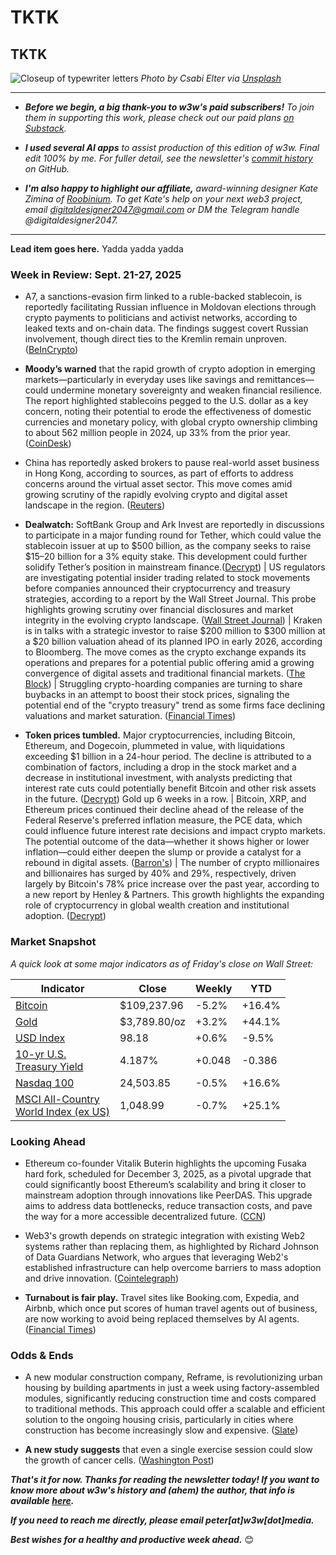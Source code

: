 # TKTK
## TKTK

![Closeup of typewriter letters](https://w3w.news/img/csabi-elter-unsplash-3000.jpg)
*Photo by Csabi Elter via [Unsplash](https://unsplash.com/@bulgakovmihaly)*

<hr>

- _**Before we begin, a big thank-you to w3w's paid subscribers!** To join them in supporting this work, please check out our paid plans [on Substack](https://w3wnews.substack.com/subscribe)._

- _**I used several AI apps** to assist production of this edition of w3w. Final edit 100% by me. For fuller detail, see the newsletter's [commit history](https://github.com/peteramckay/w3wnewsletter/commits) on GitHub._

- _**I'm also happy to highlight our affiliate,** award-winning designer Kate Zimina of [Roobinium](https://dribbble.com/roobinium). To get Kate's help on your next web3 project, email digitaldesigner2047@gmail.com or DM the Telegram handle @digitaldesigner2047._

<hr>

**Lead item goes here.** Yadda yadda yadda

### Week in Review: Sept. 21-27, 2025

- A7, a sanctions-evasion firm linked to a ruble-backed stablecoin, is reportedly facilitating Russian influence in Moldovan elections through crypto payments to politicians and activist networks, according to leaked texts and on-chain data. The findings suggest covert Russian involvement, though direct ties to the Kremlin remain unproven. ([BeInCrypto](https://finance.yahoo.com/news/russia-reportedly-uses-crypto-influence-224145166.html)) <!-- Draft summary item by Leo/Llama 3.1 8B -->

- **Moody’s warned** that the rapid growth of crypto adoption in emerging markets—particularly in everyday uses like savings and remittances—could undermine monetary sovereignty and weaken financial resilience. The report highlighted stablecoins pegged to the U.S. dollar as a key concern, noting their potential to erode the effectiveness of domestic currencies and monetary policy, with global crypto ownership climbing to about 562 million people in 2024, up 33% from the prior year. ([CoinDesk](https://www.coindesk.com/policy/2025/09/26/crypto-adoption-in-emerging-markets-poses-risks-to-financial-resilience-moody-s)) <!-- Draft news summary by ChatGPT -->

- China has reportedly asked brokers to pause real-world asset business in Hong Kong, according to sources, as part of efforts to address concerns around the virtual asset sector. This move comes amid growing scrutiny of the rapidly evolving crypto and digital asset landscape in the region. ([Reuters](https://www.reuters.com/legal/government/china-ask-brokers-pause-real-world-asset-business-hong-kong-sources-say-2025-09-23/)) <!-- Draft news summary by Leo/Llama 3.1 8B -->







- **Dealwatch:** SoftBank Group and Ark Invest are reportedly in discussions to participate in a major funding round for Tether, which could value the stablecoin issuer at up to $500 billion, as the company seeks to raise $15–20 billion for a 3% equity stake. This development could further solidify Tether’s position in mainstream finance.([Decrypt](https://decrypt.co/341639/tether-investors-funding-round-softbank-ark-report)) <!-- Draft summary item by Leo/Llama 3.1 8B --> | US regulators are investigating potential insider trading related to stock movements before companies announced their cryptocurrency and treasury strategies, according to a report by the Wall Street Journal. This probe highlights growing scrutiny over financial disclosures and market integrity in the evolving crypto landscape. ([Wall Street Journal](https://www.wsj.com/finance/regulation/sec-crypto-treasury-deal-trading-21d631ae?st=NDypyo&reflink=desktopwebshare_permalink)) <!-- Draft summary item by Leo/Llama 3.1 8B --> | Kraken is in talks with a strategic investor to raise $200 million to $300 million at a $20 billion valuation ahead of its planned IPO in early 2026, according to Bloomberg. The move comes as the crypto exchange expands its operations and prepares for a potential public offering amid a growing convergence of digital assets and traditional financial markets. ([The Block](https://www.theblock.co/post/372627/kraken-mulls-potential-investor-at-20-billion-valuation-ahead-of-planned-ipo-bloomberg)) <!-- Draft summary item by Leo/Llama 3.1 8B --> | Struggling crypto-hoarding companies are turning to share buybacks in an attempt to boost their stock prices, signaling the potential end of the "crypto treasury" trend as some firms face declining valuations and market saturation. ([Financial Times](https://news.google.com/read/CBMicEFVX3lxTE0yNVZZRE56eGdsUzk0azZCc3diMElsTFUwRnZfZTdCQ25zbXRUNTh2R1J1QVlHNTNMTmlWVkRrR2t1N0RsUWhRYTlmdW1uY2pxZHQtbWVUZG9rVzlSd1RCTDJnejJEUXdzY1NTcFVpM2Q?hl=en-US&gl=US&ceid=US%3Aen)) <!-- Draft news summary by Leo/Llama 3.1 8B -->

- **Token prices tumbled.** Major cryptocurrencies, including Bitcoin, Ethereum, and Dogecoin, plummeted in value, with liquidations exceeding $1 billion in a 24-hour period. The decline is attributed to a combination of factors, including a drop in the stock market and a decrease in institutional investment, with analysts predicting that interest rate cuts could potentially benefit Bitcoin and other risk assets in the future. ([Decrypt](https://finance.yahoo.com/news/bitcoin-ethereum-dogecoin-dive-crypto-174803031.html)) <!-- Draft news summary by Leo/Llama 3.1 8B --> Gold up 6 weeks in a row. <!-- Link TK --> | Bitcoin, XRP, and Ethereum prices continued their decline ahead of the release of the Federal Reserve's preferred inflation measure, the PCE data, which could influence future interest rate decisions and impact crypto markets. The potential outcome of the data—whether it shows higher or lower inflation—could either deepen the slump or provide a catalyst for a rebound in digital assets. ([Barron's](https://www.barrons.com/articles/bitcoin-price-xrp-ethereum-crypto-slump-b7bff44d)) <!-- Draft summary item by Leo/Llama 3.1 8B --> |  The number of crypto millionaires and billionaires has surged by 40% and 29%, respectively, driven largely by Bitcoin's 78% price increase over the past year, according to a new report by Henley & Partners. This growth highlights the expanding role of cryptocurrency in global wealth creation and institutional adoption. ([Decrypt](https://decrypt.co/340890/more-crypto-millionaires-billionaires-ever-before-bitcoin-boom)) <!-- Draft news summary by Leo/Llama 3.1 8B -->

### Market Snapshot

*A quick look at some major indicators as of Friday's close on Wall Street:* <!-- Gold and MSCI quotes are preliminary for now, need updating prior to final publication.-->

<table>

  <thead>
    <tr>
      <th>Indicator</th>
      <th>Close</th>
      <th>Weekly</th>
      <th>YTD</th>
    </tr>
  </thead>

  <tbody>
    <tr>
      <td><a href="https://coinmarketcap.com/currencies/bitcoin/">Bitcoin</a></td>
      <td>$109,237.96</td>
      <td>-5.2%</td>
      <td>+16.4%</td>
    </tr>
    <tr>
      <td><a href="https://finance.yahoo.com/quote/GC%3DF?p=GC%253DF">Gold</a></td>
      <td>$3,789.80/oz</td>
      <td>+3.2%</td>
      <td>+44.1%</td>
    </tr>        
    <tr>
      <td><a href="https://finance.yahoo.com/quote/DX-Y.NYB?p=DX-Y.NYB&.tsrc=fin-srch">USD Index</a></td>
      <td>98.18</td>
      <td>+0.6%</td>
      <td>-9.5%</td>
    </tr>
    <tr>
      <td><a href="https://finance.yahoo.com/quote/%5ETNX/">10-yr U.S. <br>Treasury Yield</a></td>
      <td>4.187%</td>
      <td>+0.048</td>
      <td>-0.386</td>
    </tr>
    <tr>
      <td><a href="https://finance.yahoo.com/quote/%5ENDX/components?p=%255ENDX">Nasdaq 100</a></td>
      <td>24,503.85</td>
      <td>-0.5%</td>
      <td>+16.6%</td>
    </tr>
    <tr>
      <td><a href="https://www.msci.com/indexes/index/899901">MSCI All-Country <br>World Index (ex US)</a></td>
      <td>1,048.99</td>
      <td>-0.7%</td>
      <td>+25.1%</td>
    </tr>
  </tbody>
</table>

### Looking Ahead

- Ethereum co-founder Vitalik Buterin highlights the upcoming Fusaka hard fork, scheduled for December 3, 2025, as a pivotal upgrade that could significantly boost Ethereum’s scalability and bring it closer to mainstream adoption through innovations like PeerDAS. This upgrade aims to address data bottlenecks, reduce transaction costs, and pave the way for a more accessible decentralized future. ([CCN](https://finance.yahoo.com/news/vitalik-buterin-says-fusaka-could-094715641.html)) <!-- Draft summary item by Leo/Llama 3.1 8B -->

- Web3's growth depends on strategic integration with existing Web2 systems rather than replacing them, as highlighted by Richard Johnson of Data Guardians Network, who argues that leveraging Web2's established infrastructure can help overcome barriers to mass adoption and drive innovation. ([Cointelegraph](https://cointelegraph.com/news/web3-rely-on-web2)) <!-- Draft news summary by Leo/Llama 3.1 8B -->

- **Turnabout is fair play.** Travel sites like Booking.com, Expedia, and Airbnb, which once put scores of human travel agents out of business, are now working to avoid being replaced themselves by AI agents. ([Financial Times](https://news.google.com/read/CBMicEFVX3lxTE9nc2tGV0tieE1aZFplam9tNW81WWMydGV3UHVicnZ6bTExcXQ0TFN4dll3NjBsYUtGUGI4Q3lWdVlpa29XQUtFMUdNRDB5WVBvRkJ6bGYtd2dINWY2NThySW82SnQ0aVJ6VnMya1d6WS0?hl=en-US&gl=US&ceid=US%3Aen))

### Odds & Ends

- A new modular construction company, Reframe, is revolutionizing urban housing by building apartments in just a week using factory-assembled modules, significantly reducing construction time and costs compared to traditional methods. This approach could offer a scalable and efficient solution to the ongoing housing crisis, particularly in cities where construction has become increasingly slow and expensive. ([Slate](https://slate.com/business/2025/09/modular-housing-apartments-boston-reframe.html)) <!-- Draft news summary by Leo/Llama 3.1 8B -->


- **A new study suggests** that even a single exercise session could slow the growth of cancer cells. ([Washington Post](https://www.washingtonpost.com/wellness/2025/09/11/exercise-cancer-benefits-prevention-recurrence/))

_**That's it for now. Thanks for reading the newsletter today! If you want to know more about w3w's history and (ahem) the author, that info is available [here](https://w3wnews.substack.com/about).**_

_**If you need to reach me directly, please email peter[at]w3w[dot]media.**_

_**Best wishes for a healthy and productive week ahead.**_ 😊





<!--

Other candidates

- **ICYMI:** Basketball star and Coinbase investor Kevin Durant recently regained access to a crypto wallet hosted by the exchange that he's been locked out of since 2016. At the time, he used the wallet to buy bitcoin around $650 per token. It's since risen 17,700%. ([CoinDesk](https://www.coindesk.com/business/2025/09/20/kevin-durant-recovers-bitcoin-bought-at-usd650-now-up-over-17-700-after-nearly-a-decade))

- **TikTok deal:** President Donald Trump signed an executive order allowing the sale of a controlling stake in TikTok's U.S. operations to a group of American investors, valued at $14 billion, in a deal that aims to keep the app available to U.S. users while ensuring their data is protected from foreign influence. ([Variety](https://variety.com/2025/digital/news/trump-executive-order-tiktok-us-sale-deal-1236529242/)) <!-- Draft news summary by Leo/Llama 3.1 8B  | TikTok's US business is at the center of a proposed $14 billion sale, with experts arguing that the price tag is undervalued, citing the app's lucrative revenue and popularity. The deal, backed by President Donald Trump, would carve out TikTok's US operations into a new joint venture, reducing ByteDance's stake to below 20% and addressing national security concerns. ([Business Standard](https://www.business-standard.com/world-news/tiktok-us-sale-trump-vance-14bn-valuation-bytedance-125092600734_1.html)) <!-- Draft news summary by Leo/Llama 3.1 8B  | A fifth of U.S. adults now regularly get news on TikTok, with the platform seeing a sharp increase in news consumption, especially among younger users—43% of adults under 30 rely on TikTok for news, up from 9% in 2020. ([Pew Research](https://www.pewresearch.org/short-reads/2025/09/25/1-in-5-americans-now-regularly-get-news-on-tiktok-up-sharply-from-2020/)) <!-- Draft news summary by Leo/Llama 3.1 8B

- CZ is boosting Aster. https://www.theblock.co/post/371690/rebranded-aster-perps-dex-squares-up-against-hyperliquid-following-cz-endorsement | Denies his new company is raising outside capital. https://www.theblock.co/post/372018/binance-co-founder-changpeng-zhao-refutes-claim-yzi-labs-will-take-on-outside-capital | CoinDesk says otherwise https://www.coindesk.com/business/2025/09/23/binance-founder-cz-considers-opening-yzi-labs-to-external-investors-ft

- Buterin praises Base's approach as an L-2: https://decrypt.co/340895/ethereum-founder-vitalik-buterin-base-doing-things-right-way

- **Stablecoins:** |  Moody's warning on stablecoins. | ICYMI Coinbase launched on-chain USDC lending: https://www.theblock.co/post/371281/coinbase-usdc-onchain-lending | Plasma launching new mainnet for stablecoins: https://finance.yahoo.com/news/plasma-launch-mainnet-beta-blockchain-160836427.html | https://www.theblock.co/post/371568/plasma-stablecoin-neobank ([]())

- Aussie SOL treasury company secures 100m credit line: https://www.theblock.co/post/371941/first-australian-solana-treasury-fitell-corporation-secures-100-million-credit-line

| Early-week selloff in tokens: https://finance.yahoo.com/news/new-rout-in-bitcoin-ripples-through-crypto-world-145312563.html <!-- Check for updates  

| Morgan Stanley partnering with ETrade <!-- Link TK Precious metals outperforming crypto across the board. https://www.coindesk.com/markets/2025/09/23/not-just-gold-silver-platinum-and-other-precious-metals-are-all-stealing-bitcoin-s-thunder-in-2025

- ShapeShift settled with OFAC: https://decrypt.co/340917/shuttered-shapeshift-settles-sanctions-violations-750k

- WazirX intvu: https://finance.yahoo.com/news/blockchain-scales-netflix-trust-industry-134605530.html

-->
